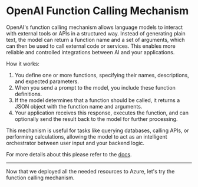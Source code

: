 # OpenAI Function Calling Mechanism

OpenAI's function calling mechanism allows language models to interact with external tools or APIs in a structured way. Instead of generating plain text, the model can return a function name and a set of arguments, which can then be used to call external code or services. This enables more reliable and controlled integrations between AI and your applications.

How it works:

1. You define one or more functions, specifying their names, descriptions, and expected parameters.
2. When you send a prompt to the model, you include these function definitions.
3. If the model determines that a function should be called, it returns a JSON object with the function name and arguments.
4. Your application receives this response, executes the function, and can optionally send the result back to the model for further processing.

This mechanism is useful for tasks like querying databases, calling APIs, or performing calculations, allowing the model to act as an intelligent orchestrator between user input and your backend logic.

For more details about this please refer to the [docs](https://learn.microsoft.com/en-us/azure/ai-services/openai/how-to/function-calling).

---

Now that we deployed all the needed resources to Azure, let's try the function calling mechanism.
